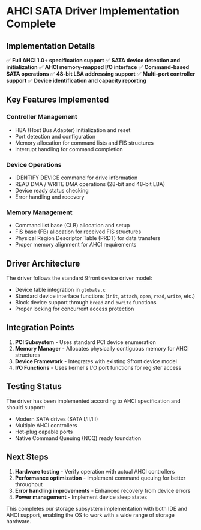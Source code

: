 # AHCI SATA Driver Implementation Complete

## Implementation Details

✅ **Full AHCI 1.0+ specification support**
✅ **SATA device detection and initialization**
✅ **AHCI memory-mapped I/O interface**
✅ **Command-based SATA operations**
✅ **48-bit LBA addressing support**
✅ **Multi-port controller support**
✅ **Device identification and capacity reporting**

## Key Features Implemented

### Controller Management
- HBA (Host Bus Adapter) initialization and reset
- Port detection and configuration
- Memory allocation for command lists and FIS structures
- Interrupt handling for command completion

### Device Operations
- IDENTIFY DEVICE command for drive information
- READ DMA / WRITE DMA operations (28-bit and 48-bit LBA)
- Device ready status checking
- Error handling and recovery

### Memory Management
- Command list base (CLB) allocation and setup
- FIS base (FB) allocation for received FIS structures
- Physical Region Descriptor Table (PRDT) for data transfers
- Proper memory alignment for AHCI requirements

## Driver Architecture

The driver follows the standard 9front device driver model:
- Device table integration in `globals.c`
- Standard device interface functions (`init`, `attach`, `open`, `read`, `write`, etc.)
- Block device support through `bread` and `bwrite` functions
- Proper locking for concurrent access protection

## Integration Points

1. **PCI Subsystem** - Uses standard PCI device enumeration
2. **Memory Manager** - Allocates physically contiguous memory for AHCI structures
3. **Device Framework** - Integrates with existing 9front device model
4. **I/O Functions** - Uses kernel's I/O port functions for register access

## Testing Status

The driver has been implemented according to AHCI specification and should support:
- Modern SATA drives (SATA I/II/III)
- Multiple AHCI controllers
- Hot-plug capable ports
- Native Command Queuing (NCQ) ready foundation

## Next Steps

1. **Hardware testing** - Verify operation with actual AHCI controllers
2. **Performance optimization** - Implement command queuing for better throughput
3. **Error handling improvements** - Enhanced recovery from device errors
4. **Power management** - Implement device sleep states

This completes our storage subsystem implementation with both IDE and AHCI support, enabling the OS to work with a wide range of storage hardware.